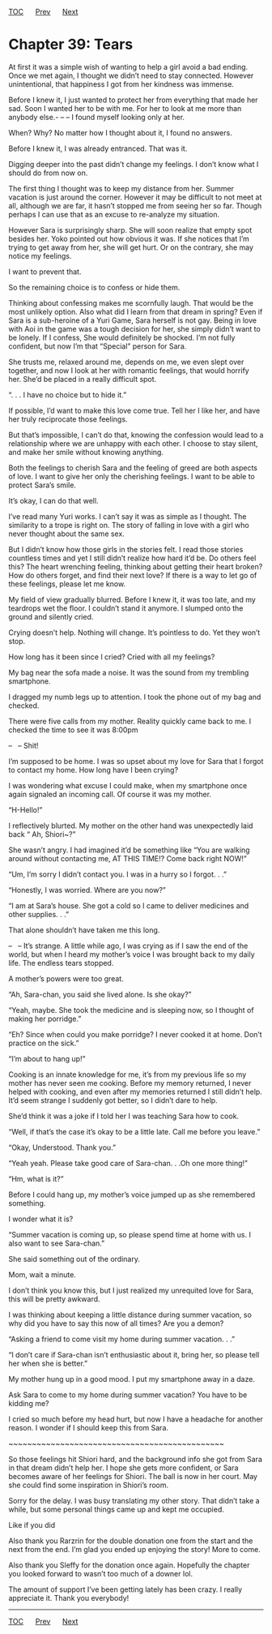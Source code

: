 [TOC](../readme.md)&nbsp;&nbsp;&nbsp;&nbsp;&nbsp;&nbsp;[Prev](0037_Chapter.md)&nbsp;&nbsp;&nbsp;&nbsp;&nbsp;&nbsp;[Next](0039_Chapter.md)



# Chapter 39: Tears

At first it was a simple wish of wanting to help a girl avoid a bad
ending. Once we met again, I thought we didn’t need to stay connected.
However unintentional, that happiness I got from her kindness was
immense.

Before I knew it, I just wanted to protect her from everything that made
her sad. Soon I wanted her to be with me. For her to look at me more
than anybody else.- – – I found myself looking only at her.

When? Why? No matter how I thought about it, I found no answers.

Before I knew it, I was already entranced. That was it.

Digging deeper into the past didn’t change my feelings. I don’t know
what I should do from now on.

The first thing I thought was to keep my distance from her. Summer
vacation is just around the corner. However it may be difficult to not
meet at all, although we are far, it hasn’t stopped me from seeing her
so far. Though perhaps I can use that as an excuse to re-analyze my
situation.

However Sara is surprisingly sharp. She will soon realize that empty
spot besides her. Yoko pointed out how obvious it was. If she notices
that I’m trying to get away from her, she will get hurt. Or on the
contrary, she may notice my feelings.

I want to prevent that.

So the remaining choice is to confess or hide them.

Thinking about confessing makes me scornfully laugh. That would be the
most unlikely option. Also what did I learn from that dream in spring?
Even if Sara is a sub-heroine of a Yuri Game, Sara herself is not gay.
Being in love with Aoi in the game was a tough decision for her, she
simply didn’t want to be lonely. If I confess, She would definitely be
shocked. I’m not fully confident, but now I’m that “Special” person for
Sara. 

She trusts me, relaxed around me, depends on me, we even slept over
together, and now I look at her with romantic feelings, that would
horrify her. She’d be placed in a really difficult spot.

“. . . I have no choice but to hide it.”

If possible, I’d want to make this love come true. Tell her I like her,
and have her truly reciprocate those feelings.

But that’s impossible, I can’t do that, knowing the confession would
lead to a relationship where we are unhappy with each other. I choose to
stay silent, and make her smile without knowing anything.

Both the feelings to cherish Sara and the feeling of greed are both
aspects of love. I want to give her only the cherishing feelings. I want
to be able to protect Sara’s smile.

It’s okay, I can do that well.

I’ve read many Yuri works. I can’t say it was as simple as I thought.
The similarity to a trope is right on. The story of falling in love with
a girl who never thought about the same sex.

But I didn’t know how those girls in the stories felt. I read those
stories countless times and yet I still didn’t realize how hard it’d be.
Do others feel this? The heart wrenching feeling, thinking about getting
their heart broken? How do others forget, and find their next love? If
there is a way to let go of these feelings, please let me know.

My field of view gradually blurred. Before I knew it, it was too late,
and my teardrops wet the floor. I couldn’t stand it anymore. I slumped
onto the ground and silently cried. 

Crying doesn’t help. Nothing will change. It’s pointless to do. Yet they
won’t stop.

How long has it been since I cried? Cried with all my feelings? 

My bag near the sofa made a noise. It was the sound from my trembling
smartphone.

I dragged my numb legs up to attention. I took the phone out of my bag
and checked.

There were five calls from my mother. Reality quickly came back to me. I
checked the time to see it was 8:00pm

–   – Shit!

I’m supposed to be home. I was so upset about my love for Sara that I
forgot to contact my home. How long have I been crying?

I was wondering what excuse I could make, when my smartphone once again
signaled an incoming call. Of course it was my mother.

“H-Hello!”

I reflectively blurted. My mother on the other hand was unexpectedly
laid back “ Ah, Shiori~?”

She wasn’t angry. I had imagined it’d be something like “You are walking
around without contacting me, AT THIS TIME!? Come back right NOW!”

“Um, I’m sorry I didn’t contact you. I was in a hurry so I forgot. . .”

“Honestly, I was worried. Where are you now?”

“I am at Sara’s house. She got a cold so I came to deliver medicines and
other supplies. . .”

That alone shouldn’t have taken me this long.

–   – It’s strange. A little while ago, I was crying as if I saw the end
of the world, but when I heard my mother’s voice I was brought back to
my daily life. The endless tears stopped.

A mother’s powers were too great.

“Ah, Sara-chan, you said she lived alone. Is she okay?”

“Yeah, maybe. She took the medicine and is sleeping now, so I thought of
making her porridge.”

“Eh? Since when could you make porridge? I never cooked it at home.
Don’t practice on the sick.”

“I’m about to hang up!”

Cooking is an innate knowledge for me, it’s from my previous life so my
mother has never seen me cooking. Before my memory returned, I never
helped with cooking, and even after my memories returned I still didn’t
help. It’d seem strange I suddenly got better, so I didn’t dare to help.

She’d think it was a joke if I told her I was teaching Sara how to cook.

“Well, if that’s the case it’s okay to be a little late. Call me before
you leave.”

“Okay, Understood. Thank you.”

“Yeah yeah. Please take good care of Sara-chan. . .Oh one more thing!”

“Hm, what is it?”

Before I could hang up, my mother’s voice jumped up as she remembered
something.

I wonder what it is?

“Summer vacation is coming up, so please spend time at home with us. I
also want to see Sara-chan.”

She said something out of the ordinary.

Mom, wait a minute.

I don’t think you know this, but I just realized my unrequited love for
Sara, this will be pretty awkward.

I was thinking about keeping a little distance during summer vacation,
so why did you have to say this now of all times? Are you a demon?

“Asking a friend to come visit my home during summer vacation. . .”

“I don’t care if Sara-chan isn’t enthusiastic about it, bring her, so
please tell her when she is better.”

My mother hung up in a good mood. I put my smartphone away in a daze.

Ask Sara to come to my home during summer vacation? You have to be
kidding me?

I cried so much before my head hurt, but now I have a headache for
another reason. I wonder if I should keep this from Sara.

\~\~\~\~\~\~\~\~\~\~\~\~\~\~\~\~\~\~\~\~\~\~\~\~\~\~\~\~\~\~\~\~\~\~\~\~\~\~\~\~\~\~\~\~\~~

So those feelings hit Shiori hard, and the background info she got from
Sara in that dream didn’t help her. I hope she gets more confident, or
Sara becomes aware of her feelings for Shiori. The ball is now in her
court. May she could find some inspiration in Shiori’s room.

Sorry for the delay. I was busy translating my other story. That didn’t
take a while, but some personal things came up and kept me occupied.

Like if you did

Also thank you Rarzrin for the double donation one from the start and
the next from the end. I’m glad you ended up enjoying the story! More to
come. 

Also thank you Sleffy for the donation once again. Hopefully the chapter
you looked forward to wasn’t too much of a downer lol.

The amount of support I’ve been getting lately has been crazy. I really
appreciate it. Thank you everybody! 


---
[TOC](../readme.md)&nbsp;&nbsp;&nbsp;&nbsp;&nbsp;&nbsp;[Prev](0037_Chapter.md)&nbsp;&nbsp;&nbsp;&nbsp;&nbsp;&nbsp;[Next](0039_Chapter.md)

